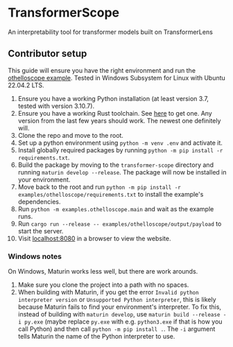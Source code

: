 # TransformerScope
An interpretability tool for transformer models built on TransformerLens

## Contributor setup
This guide will ensure you have the right environment and run the [othelloscope example](examples/othelloscope).
Tested in Windows Subsystem for Linux with Ubuntu 22.04.2 LTS.
1. Ensure you have a working Python installation (at least version 3.7, tested with version 3.10.7).
2. Ensure you have a working Rust toolchain. 
   See [here](https://www.rust-lang.org/tools/install) to get one.
   Any version from the last few years should work.
   The newest one definitely will.
3. Clone the repo and move to the root.
4. Set up a python environment using `python -m venv .env` and activate it.
5. Install globally required packages by running `python -m pip install -r requirements.txt`.
6. Build the package by moving to the `transformer-scope` directory and running `maturin develop --release`.
   The package will now be installed in your environment.
7. Move back to the root and run `python -m pip install -r examples/othelloscope/requirements.txt` to install the example's dependencies.
8. Run `python -m examples.othelloscope.main` and wait as the example runs.
9. Run `cargo run --release -- examples/othelloscope/output/payload` to start the server.
10. Visit [localhost:8080](localhost:8080) in a browser to view the website.

### Windows notes
On Windows, Maturin works less well, but there are work arounds.
1. Make sure you clone the project into a path with no spaces.
2. When building with Maturin, if you get the error `Invalid python interpreter version` or `Unsupported Python interpreter`, this is likely because Maturin fails to find your environment's interpreter.
To fix this, instead of building with `maturin develop`, use `maturin build --release -i py.exe` (maybe replace `py.exe` with e.g. `python3.exe` if that is how you call Python) and then call `python -m pip install .`.
The `-i` argument tells Maturin the name of the Python interpreter to use.
